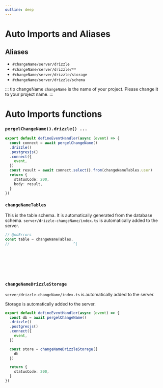 ```yaml
---
outline: deep
---
```


# Auto Imports and Aliases

## Aliases

- `#changeName/server/drizzle`
- `#changeName/server/drizzle/**`
- `#changeName/server/drizzle/storage`
- `#changeName/server/drizzle/schema`

<!-- automd:changeName -->

::: tip changeName
`changeName` is the name of your project. Please change it to your project name.
:::

<!-- /automd -->

# Auto Imports functions

### `pergelChangeName().drizzle() ...`

```ts twoslash [server/api/getUsers.ts]
export default defineEventHandler(async (event) => {
  const connect = await pergelChangeName()
  .drizzle()
  .postgresjs()
  .connect({
    event,
  })
  const result = await connect.select().from(changeNameTables.user)
  return {
    statusCode: 200,
    body: result,
  }
})
```

### `changeNameTables` 

This is the table schema. It is automatically generated from the database schema. `server/drizzle-changeName/index.ts` is automatically added to the server.

```ts twoslash [server/utils/test.ts]
// @noErrors
const table = changeNameTables.
//                             ^|
```

&nbsp;

&nbsp;

&nbsp;

### `changeNameDrizzleStorage`

`server/drizzle-changeName/index.ts` is automatically added to the server.

Storage is automatically added to the server.

```ts twoslash [server/api/getUsers.ts]
export default defineEventHandler(async (event) => {
  const db = await pergelChangeName()
  .drizzle()
  .postgresjs()
  .connect({
    event,
  })

  const store = changeNameDrizzleStorage({
    db
  })

  return {
    statusCode: 200,
  }
})
```